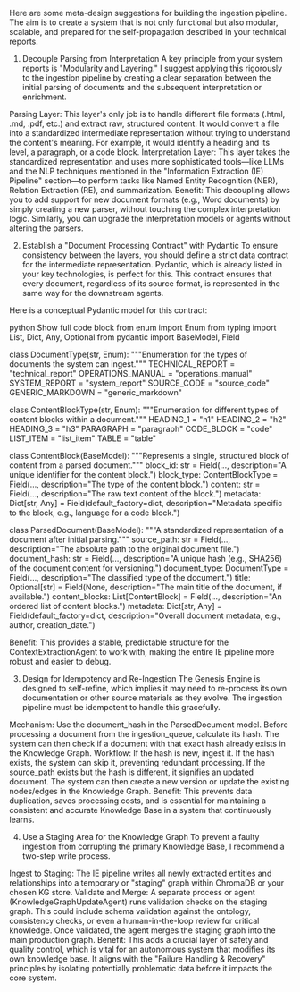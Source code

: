 Here are some meta-design suggestions for building the ingestion pipeline. The aim is to create a system that is not only functional but also modular, scalable, and prepared for the self-propagation described in your technical reports.

1. Decouple Parsing from Interpretation
A key principle from your system reports is "Modularity and Layering." I suggest applying this rigorously to the ingestion pipeline by creating a clear separation between the initial parsing of documents and the subsequent interpretation or enrichment.

Parsing Layer: This layer's only job is to handle different file formats (.html, .md, .pdf, etc.) and extract raw, structured content. It would convert a file into a standardized intermediate representation without trying to understand the content's meaning. For example, it would identify a heading and its level, a paragraph, or a code block.
Interpretation Layer: This layer takes the standardized representation and uses more sophisticated tools—like LLMs and the NLP techniques mentioned in the "Information Extraction (IE) Pipeline" section—to perform tasks like Named Entity Recognition (NER), Relation Extraction (RE), and summarization.
Benefit: This decoupling allows you to add support for new document formats (e.g., Word documents) by simply creating a new parser, without touching the complex interpretation logic. Similarly, you can upgrade the interpretation models or agents without altering the parsers.

2. Establish a "Document Processing Contract" with Pydantic
To ensure consistency between the layers, you should define a strict data contract for the intermediate representation. Pydantic, which is already listed in your key technologies, is perfect for this. This contract ensures that every document, regardless of its source format, is represented in the same way for the downstream agents.

Here is a conceptual Pydantic model for this contract:

python
 Show full code block 
from enum import Enum
from typing import List, Dict, Any, Optional
from pydantic import BaseModel, Field

class DocumentType(str, Enum):
    """Enumeration for the types of documents the system can ingest."""
    TECHNICAL_REPORT = "technical_report"
    OPERATIONS_MANUAL = "operations_manual"
    SYSTEM_REPORT = "system_report"
    SOURCE_CODE = "source_code"
    GENERIC_MARKDOWN = "generic_markdown"

class ContentBlockType(str, Enum):
    """Enumeration for different types of content blocks within a document."""
    HEADING_1 = "h1"
    HEADING_2 = "h2"
    HEADING_3 = "h3"
    PARAGRAPH = "paragraph"
    CODE_BLOCK = "code"
    LIST_ITEM = "list_item"
    TABLE = "table"

class ContentBlock(BaseModel):
    """Represents a single, structured block of content from a parsed document."""
    block_id: str = Field(..., description="A unique identifier for the content block.")
    block_type: ContentBlockType = Field(..., description="The type of the content block.")
    content: str = Field(..., description="The raw text content of the block.")
    metadata: Dict[str, Any] = Field(default_factory=dict, description="Metadata specific to the block, e.g., language for a code block.")

class ParsedDocument(BaseModel):
    """A standardized representation of a document after initial parsing."""
    source_path: str = Field(..., description="The absolute path to the original document file.")
    document_hash: str = Field(..., description="A unique hash (e.g., SHA256) of the document content for versioning.")
    document_type: DocumentType = Field(..., description="The classified type of the document.")
    title: Optional[str] = Field(None, description="The main title of the document, if available.")
    content_blocks: List[ContentBlock] = Field(..., description="An ordered list of content blocks.")
    metadata: Dict[str, Any] = Field(default_factory=dict, description="Overall document metadata, e.g., author, creation_date.")

Benefit: This provides a stable, predictable structure for the ContextExtractionAgent to work with, making the entire IE pipeline more robust and easier to debug.

3. Design for Idempotency and Re-Ingestion
The Genesis Engine is designed to self-refine, which implies it may need to re-process its own documentation or other source materials as they evolve. The ingestion pipeline must be idempotent to handle this gracefully.

Mechanism: Use the document_hash in the ParsedDocument model. Before processing a document from the ingestion_queue, calculate its hash. The system can then check if a document with that exact hash already exists in the Knowledge Graph.
Workflow:
If the hash is new, ingest it.
If the hash exists, the system can skip it, preventing redundant processing.
If the source_path exists but the hash is different, it signifies an updated document. The system can then create a new version or update the existing nodes/edges in the Knowledge Graph.
Benefit: This prevents data duplication, saves processing costs, and is essential for maintaining a consistent and accurate Knowledge Base in a system that continuously learns.

4. Use a Staging Area for the Knowledge Graph
To prevent a faulty ingestion from corrupting the primary Knowledge Base, I recommend a two-step write process.

Ingest to Staging: The IE pipeline writes all newly extracted entities and relationships into a temporary or "staging" graph within ChromaDB or your chosen KG store.
Validate and Merge: A separate process or agent (KnowledgeGraphUpdateAgent) runs validation checks on the staging graph. This could include schema validation against the ontology, consistency checks, or even a human-in-the-loop review for critical knowledge. Once validated, the agent merges the staging graph into the main production graph.
Benefit: This adds a crucial layer of safety and quality control, which is vital for an autonomous system that modifies its own knowledge base. It aligns with the "Failure Handling & Recovery" principles by isolating potentially problematic data before it impacts the core system.